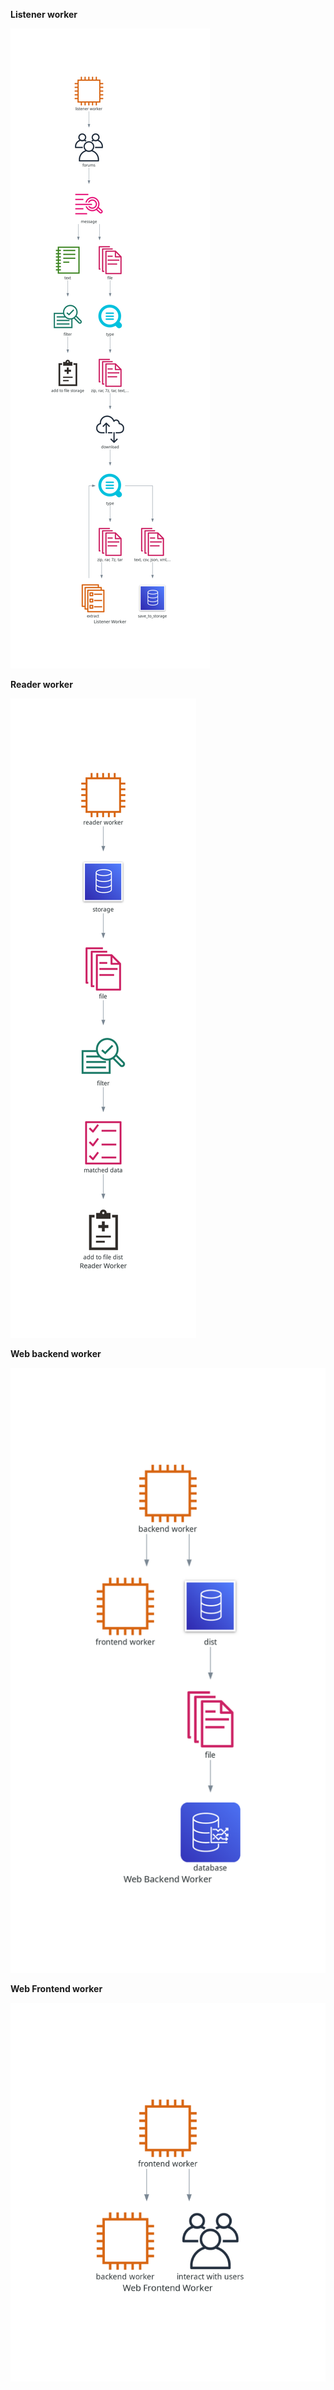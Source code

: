 **Listener worker**

![](./diagrams/listener_worker.png)

**Reader worker**

![](./diagrams/reader_worker.png)

**Web backend worker**

![](./diagrams/web_backend_worker.png)

**Web Frontend worker**

![](./diagrams/web_frontend_worker.png)
